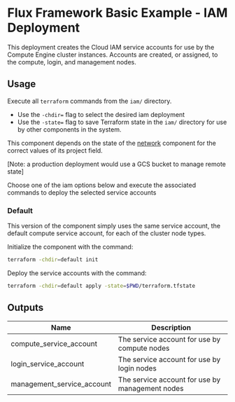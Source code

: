 # Flux Framework Basic Example - IAM Deployment

This deployment creates the Cloud IAM service accounts for use by the Compute Engine cluster instances.
Accounts are created, or assigned, to the compute, login, and management nodes.

## Usage

Execute all `terraform` commands from the `iam/` directory. 

- Use the `-chdir=` flag to select the desired iam deployment 
- Use the `-state=` flag to save Terraform state in the `iam/` directory for use by other components in the system. 

This component depends on the state of the [network]() component for the correct values of its project field.

[Note: a production deployment would use a GCS bucket to manage remote state]

Choose one of the iam options below and execute the associated commands to deploy the selected service accounts

### Default

This version of the component simply uses the same service account, the default compute service account, for each of the
cluster node types.

Initialize the component with the command:

```bash
terraform -chdir=default init
```

Deploy the service accounts with the command:

```bash
terraform -chdir=default apply -state=$PWD/terraform.tfstate
```

## Outputs

| Name | Description |
|------|-------------|
| compute_service_account | The service account for use by compute nodes |
| login_service_account | The service account for use by login nodes |
| management_service_account | The service account for use by management nodes |
